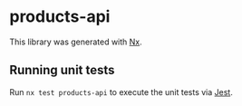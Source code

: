 # products-api

This library was generated with [Nx](https://nx.dev).

## Running unit tests

Run `nx test products-api` to execute the unit tests via [Jest](https://jestjs.io).

